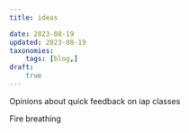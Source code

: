 ```yaml
---
title: ideas

date: 2023-08-19
updated: 2023-08-19
taxonomies:
    tags: [blog,]
draft:
    true
---
```



Opinions about quick feedback on iap classes

Fire breathing